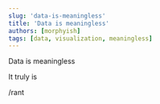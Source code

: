 ```yaml
---
slug: 'data-is-meaningless'
title: 'Data is meaningless'
authors: [morphyish]
tags: [data, visualization, meaningless]
---
```


Data is meaningless

<!--truncate-->

It truly is

/rant
